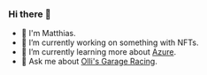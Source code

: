 ### Hi there 👋

- 👋 I'm Matthias.
- 🔭 I’m currently working on something with NFTs.
- 🌱 I’m currently learning more about [Azure](https://azure.microsoft.com/).
- 🚙 Ask me about [Olli's Garage Racing](https://www.instagram.com/ollisgarageracing).

